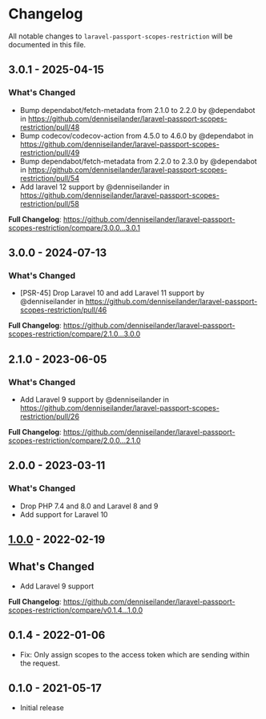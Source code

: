 # Changelog

All notable changes to `laravel-passport-scopes-restriction` will be documented in this file.

## 3.0.1 - 2025-04-15

### What's Changed

* Bump dependabot/fetch-metadata from 2.1.0 to 2.2.0 by @dependabot in https://github.com/denniseilander/laravel-passport-scopes-restriction/pull/48
* Bump codecov/codecov-action from 4.5.0 to 4.6.0 by @dependabot in https://github.com/denniseilander/laravel-passport-scopes-restriction/pull/49
* Bump dependabot/fetch-metadata from 2.2.0 to 2.3.0 by @dependabot in https://github.com/denniseilander/laravel-passport-scopes-restriction/pull/54
* Add laravel 12 support by @denniseilander in https://github.com/denniseilander/laravel-passport-scopes-restriction/pull/58

**Full Changelog**: https://github.com/denniseilander/laravel-passport-scopes-restriction/compare/3.0.0...3.0.1

## 3.0.0 - 2024-07-13

### What's Changed

* [PSR-45] Drop Laravel 10 and add Laravel 11 support by @denniseilander in https://github.com/denniseilander/laravel-passport-scopes-restriction/pull/46

**Full Changelog**: https://github.com/denniseilander/laravel-passport-scopes-restriction/compare/2.1.0...3.0.0

## 2.1.0 - 2023-06-05

### What's Changed

- Add Laravel 9 support by @denniseilander in https://github.com/denniseilander/laravel-passport-scopes-restriction/pull/26

**Full Changelog**: https://github.com/denniseilander/laravel-passport-scopes-restriction/compare/2.0.0...2.1.0

## 2.0.0 - 2023-03-11

### What's Changed

- Drop PHP 7.4 and 8.0 and Laravel 8 and 9
- Add support for Laravel 10

## [1.0.0](https://github.com/denniseilander/laravel-passport-scopes-restriction/compare/v0.1.4...1.0.0) - 2022-02-19

## What's Changed

- Add Laravel 9 support

**Full Changelog**: https://github.com/denniseilander/laravel-passport-scopes-restriction/compare/v0.1.4...1.0.0

## 0.1.4 - 2022-01-06

- Fix: Only assign scopes to the access token which are sending within the request.

## 0.1.0 - 2021-05-17

- Initial release
